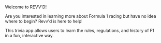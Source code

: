 Welcome to REVV'D!

Are you interested in learning more about Formula 1 racing but have no idea where to begin? Revv'd is here to help!

This trivia app allows users to learn the rules, regulations, and history of F1 in a fun, interactive way.

